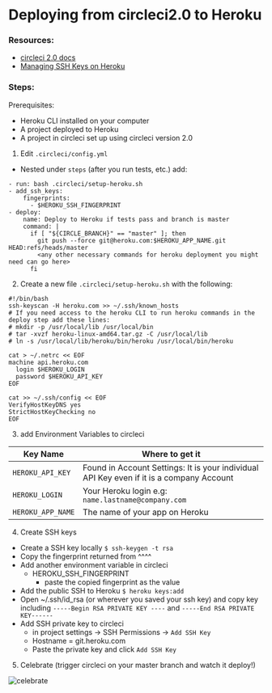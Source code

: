 # Deploying from circleci2.0 to Heroku
### Resources:
* [circleci 2.0 docs](https://circleci.com/docs/2.0/deployment_integrations/#heroku)
* [Managing SSH Keys on Heroku](https://devcenter.heroku.com/articles/keys)

### Steps:
Prerequisites:

  * Heroku CLI installed on your computer
  * A project deployed to Heroku
  * A project in circleci set up using circleci version 2.0

1. Edit `.circleci/config.yml`
  - Nested under `steps` (after you run tests, etc.) add:
  ```
  - run: bash .circleci/setup-heroku.sh
  - add_ssh_keys:
      fingerprints:
        - $HEROKU_SSH_FINGERPRINT
  - deploy:
      name: Deploy to Heroku if tests pass and branch is master
      command: |
        if [ "${CIRCLE_BRANCH}" == "master" ]; then
          git push --force git@heroku.com:$HEROKU_APP_NAME.git HEAD:refs/heads/master
          <any other necessary commands for heroku deployment you might need can go here>
        fi
  ```
2. Create a new file `.circleci/setup-heroku.sh` with the following:

  ```
  #!/bin/bash
  ssh-keyscan -H heroku.com >> ~/.ssh/known_hosts
  # If you need access to the heroku CLI to run heroku commands in the deploy step add these lines:
  # mkdir -p /usr/local/lib /usr/local/bin
  # tar -xvzf heroku-linux-amd64.tar.gz -C /usr/local/lib
  # ln -s /usr/local/lib/heroku/bin/heroku /usr/local/bin/heroku

  cat > ~/.netrc << EOF
  machine api.heroku.com
    login $HEROKU_LOGIN
    password $HEROKU_API_KEY
  EOF

  cat >> ~/.ssh/config << EOF
  VerifyHostKeyDNS yes
  StrictHostKeyChecking no
  EOF
  ```
3. add Environment Variables to circleci

Key Name | Where to get it
--- | ---
`HEROKU_API_KEY` | Found in Account Settings: It is your individual API Key even if it is a company Account
`HEROKU_LOGIN` | Your Heroku login e.g: `name.lastname@company.com`
`HEROKU_APP_NAME` | The name of your app on Heroku

4. Create SSH keys
  * Create a SSH key locally
  `$ ssh-keygen -t rsa`
  * Copy the fingerprint returned from ^^^^
  * Add another environment variable in circleci
    - HEROKU_SSH_FINGERPRINT
      - paste the copied fingerprint as the value
  * Add the public SSH to Heroku
  `$ heroku keys:add`
  * Open ~/.ssh/id_rsa (or wherever you saved your ssh key) and copy key including `-----Begin RSA PRIVATE KEY ----` and `-----End RSA PRIVATE KEY------`
  * Add SSH private key to circleci
    * in project settings -> SSH Permissions -> `Add SSH Key`
    * Hostname = git.heroku.com
    * Paste the private key and click `Add SSH Key`
    
5. Celebrate (trigger circleci on your master branch and watch it deploy!)

![celebrate](https://media.giphy.com/media/xT8qBmk4MAjBeTO1tm/giphy.gif)